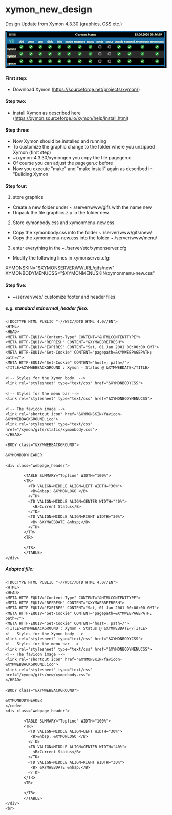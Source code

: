 # xymon_new_design
Design Update from Xymon 4.3.30 (graphics, CSS etc.)

<img src="https://raw.githubusercontent.com/Sabo86/xymon_new_design/master/xymon_new_design.png" style="max-width:100%;">



#### First step: 
- Download Xymon (https://sourceforge.net/projects/xymon/)

#### Step two:
- install Xymon as described here (https://xymon.sourceforge.io/xymon/help/install.html)

#### Step three:
- Now Xymon should be installed and running
- To customize the graphic change to the folder where you unzipped Xymon (first step)
- ~/xymon-4.3.30/xymongen you copy the file pagegen.c 
- Of course you can adjust the pagegen.c before
- Now you execute "make" and "make install" again as described in "Building Xymon

#### Step four:
1. store graphics 
  - Create a new folder under ~./server/www/gifs with the name new
  - Unpack the file graphics.zip in the folder new
2. Store xymonbody.css and xymonmenu-new.css
  - Copy the xymonbody.css into the folder ~./server/www/gifs/new/
  - Copy the xymonmenu-new.css into the folder ~./server/www/menu/
3. enter everything in the ~./server/etc/xymonserver.cfg
  - Modify the following lines in xymonserver.cfg:
  
  XYMONSKIN="$XYMONSERVERWWURL/gifs/new"	  
  XYMONBODYMENUCSS="$XYMONMENUSKIN/xymonmenu-new.css"



#### Step five:
- ~/server/web/ customize footer and header files

##### e.g. standard stdnormal_header fileo:

```
<!DOCTYPE HTML PUBLIC "-//W3C//DTD HTML 4.0//EN">
<HTML>
<HEAD>
<META HTTP-EQUIV="Content-Type" CONTENT="&HTMLCONTENTTYPE">
<META HTTP-EQUIV="REFRESH" CONTENT="&XYMWEBREFRESH">
<META HTTP-EQUIV="EXPIRES" CONTENT="Sat, 01 Jan 2001 00:00:00 GMT">
<META HTTP-EQUIV="Set-Cookie" CONTENT="pagepath=&XYMWEBPAGEPATH; path=/">
<META HTTP-EQUIV="Set-Cookie" CONTENT="host=; path=/">
<TITLE>&XYMWEBBACKGROUND : Xymon - Status @ &XYMWEBDATE</TITLE>

<!-- Styles for the Xymon body  -->
<link rel="stylesheet" type="text/css" href="&XYMONBODYCSS">

<!-- Styles for the menu bar -->
<link rel="stylesheet" type="text/css" href="&XYMONBODYMENUCSS">

<!-- The favicon image -->
<link rel="shortcut icon" href="&XYMONSKIN/favicon-&XYMWEBBACKGROUND.ico">
<link rel="stylesheet" type="text/css" href="/xymon/gifs/static/xymonbody.css">
</HEAD>

<BODY class="&XYMWEBBACKGROUND">

&XYMONBODYHEADER

<div class="webpage_header">
	
		<TABLE SUMMARY="Topline" WIDTH="100%">
		<TR>
		  <TD VALIGN=MIDDLE ALIGN=LEFT WIDTH="30%">
		   <B>&nbsp; &XYMONLOGO </B>
		  </TD>
		  <TD VALIGN=MIDDLE ALIGN=CENTER WIDTH="40%">
			<B>Current Status</B>
		  </TD>
		  <TD VALIGN=MIDDLE ALIGN=RIGHT WIDTH="30%">
		   <B> &XYMWEBDATE &nbsp;</B>
		  </TD>
		</TR>
		<TR>
		  
		</TR>
		</TABLE>
</div>		
```

##### Adapted file:
```
<!DOCTYPE HTML PUBLIC "-//W3C//DTD HTML 4.0//EN">
<HTML>
<HEAD>
<META HTTP-EQUIV="Content-Type" CONTENT="&HTMLCONTENTTYPE">
<META HTTP-EQUIV="REFRESH" CONTENT="&XYMWEBREFRESH">
<META HTTP-EQUIV="EXPIRES" CONTENT="Sat, 01 Jan 2001 00:00:00 GMT">
<META HTTP-EQUIV="Set-Cookie" CONTENT="pagepath=&XYMWEBPAGEPATH; path=/">
<META HTTP-EQUIV="Set-Cookie" CONTENT="host=; path=/">
<TITLE>&XYMWEBACKGROUND : Xymon - Status @ &XYMWEBDATE</TITLE>
<!-- Styles for the Xymon body -->
<link rel="stylesheet" type="text/css" href="&XYMONBODYCSS">
<!-- Styles for the menu bar -->
<link rel="stylesheet" type="text/css" href="&XYMONBODYMENUCSS">
<!-- The favicon image -->
<link rel="shortcut icon" href="&XYMONSKIN/favicon-&XYMWEBBACKGROUND.ico">
<link rel="stylesheet" type="text/css" href="/xymon/gifs/new/xymonbody.css">
</HEAD>

<BODY class="&XYMWEBBACKGROUND">

&XYMONBODYHEADER
</code>
<div class="webpage_header">
	
		<TABLE SUMMARY="Topline" WIDTH="100%">
		<TR>
		  <TD VALIGN=MIDDLE ALIGN=LEFT WIDTH="30%">
		   <B>&nbsp; &XYMONLOGO </B>
		  </TD>
		  <TD VALIGN=MIDDLE ALIGN=CENTER WIDTH="40%">
			<B>Current Status</B>
		  </TD>
		  <TD VALIGN=MIDDLE ALIGN=RIGHT WIDTH="30%">
		   <B> &XYMWEBDATE &nbsp;</B>
		  </TD>
		</TR>
		<TR>
		  
		</TR>
		</TABLE>
</div>		
<br>
```
